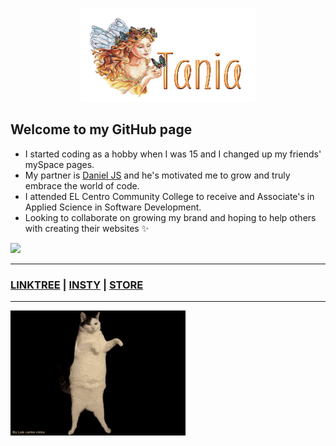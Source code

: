 <p align="center">
  <img width="280" height="150" src="name-graphics-tania-882855.gif">
</p>

## Welcome to my GitHub page ##
- I started coding as a hobby when I was 15 and I changed up my friends' mySpace pages.
- My partner is [Daniel JS](danieljs.io) and he's motivated me to grow and truly embrace the world of code.
- I attended EL Centro Community College to receive and Associate's in Applied Science in Software Development.
- Looking to collaborate on growing my brand and hoping to help others with creating their websites ✨

<a href="mailto:ttorresbiz@gmail.com?"> <img src="https://img.shields.io/badge/gmail-%23DD0031.svg?&style=for-the-badge&logo=gmail&logoColor=white"/></a>

-----------------------
### [LINKTREE](https://linktr.ee/helloitstania) | [INSTY](https://instagram.com/myfriendtania) | [STORE](https://feelyclub.com) ### 
-----------------------

<img src="./cat-wink.gif" width="280" height="200">


<!----------------------------------------- COMMENTED OUT ITEMS ------------------------------------->

<!---- ![cat_wink](./cat-wink.gif) ---->
<!---
myfriendtania/myfriendtania is a ✨ special ✨ repository because its my `README.md` (this file) appears on your GitHub profile.
You can click the Preview link to take a look at your changes.
--->
